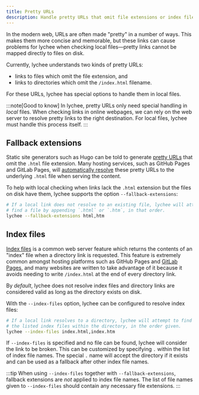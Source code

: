 ```yaml
---
title: Pretty URLs
description: Handle pretty URLs that omit file extensions or index filenames when checking local files.
---
```


In the modern web, URLs are often made "pretty" in a number of ways. This makes
them more concise and memorable, but these links can cause problems for lychee
when checking local files&mdash;pretty links cannot be mapped directly to files
on disk.

Currently, lychee understands two kinds of pretty URLs:

- links to files which omit the file extension, and
- links to directories which omit the `/index.html` filename.

For these URLs, lychee has special options to handle them in local files.

:::note[Good to know]
In lychee, pretty URLs only need special handling in _local_ files. When
checking links in online webpages, we can rely on the web server to resolve
pretty links to the right destination. For local files, lychee must
handle this process itself.
:::

## Fallback extensions

Static site generators such as Hugo can be told to generate [pretty
URLs](https://gohugo.io/configuration/ugly-urls/) that omit the `.html` file
extension. Many hosting services, such as GitHub Pages and GitLab Pages, will
[automatically resolve][gitlab] these pretty URLs to the underlying `.html` file
when serving the content.

[gitlab]: https://docs.gitlab.com/user/project/pages/introduction/#resolving-ambiguous-urls

To help with local checking when links lack the `.html` extension but the files
on disk have them, lychee supports the option `--fallback-extensions`:

```bash
# If a local link does not resolve to an existing file, lychee will attempt to
# find a file by appending `.html` or `.htm`, in that order.
lychee --fallback-extensions html,htm
```

## Index files

[Index files](https://en.wikipedia.org/wiki/Web_server_directory_index) is a
common web server feature which returns the contents of an "index" file when a
directory link is requested. This feature is extremely common amongst hosting
platforms such as GitHub Pages and [GitLab Pages][gitlab], and many websites
are written to take advantage of it because it avoids needing to write
`/index.html` at the end of every directory link.

By _default_, lychee does not resolve index files and directory links are considered
valid as long as the directory exists on disk.

With the `--index-files` option, lychee can be configured to resolve index files:

```bash
# If a local link resolves to a directory, lychee will attempt to find one of
# the listed index files within the directory, in the order given.
lychee --index-files index.html,index.htm
```

If `--index-files` is specified and no file can be found, lychee will consider
the link to be broken. This can be customized by specifying `.` within the list
of index file names. The special `.` name will accept the directory if it exists and
can be used as a fallback after other index file names.

:::tip
When using `--index-files` together with `--fallback-extensions`, fallback
extensions are _not_ applied to index file names. The list of file names given
to `--index-files` should contain any necessary file extensions.
:::
